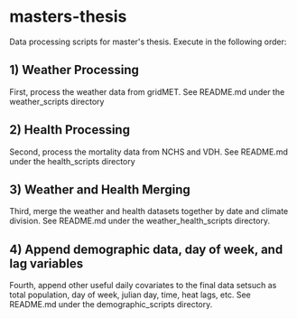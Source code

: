 # masters-thesis
Data processing scripts for master's thesis. Execute in the following order:

## 1) Weather Processing
First, process the weather data from gridMET. See README.md under the weather_scripts directory
## 2) Health Processing
Second, process the mortality data from NCHS and VDH. See README.md under the health_scripts directory
## 3) Weather and Health Merging
Third, merge the weather and health datasets together by date and climate division. See README.md under the weather_health_scripts directory.
## 4) Append demographic data, day of week, and lag variables
Fourth, append other useful daily covariates to the final data setsuch as total population, day of week, julian day, time, heat lags, etc. See README.md under the demographic_scripts directory.